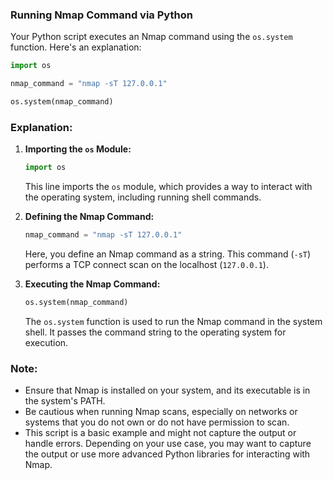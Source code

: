 ### Running Nmap Command via Python

Your Python script executes an Nmap command using the `os.system` function. Here's an explanation:

```python
import os

nmap_command = "nmap -sT 127.0.0.1"

os.system(nmap_command)
```

### Explanation:

1. **Importing the `os` Module:**
   ```python
   import os
   ```
   This line imports the `os` module, which provides a way to interact with the operating system, including running shell commands.

2. **Defining the Nmap Command:**
   ```python
   nmap_command = "nmap -sT 127.0.0.1"
   ```
   Here, you define an Nmap command as a string. This command (`-sT`) performs a TCP connect scan on the localhost (`127.0.0.1`).

3. **Executing the Nmap Command:**
   ```python
   os.system(nmap_command)
   ```
   The `os.system` function is used to run the Nmap command in the system shell. It passes the command string to the operating system for execution.

### Note:
- Ensure that Nmap is installed on your system, and its executable is in the system's PATH.
- Be cautious when running Nmap scans, especially on networks or systems that you do not own or do not have permission to scan.
- This script is a basic example and might not capture the output or handle errors. Depending on your use case, you may want to capture the output or use more advanced Python libraries for interacting with Nmap.
